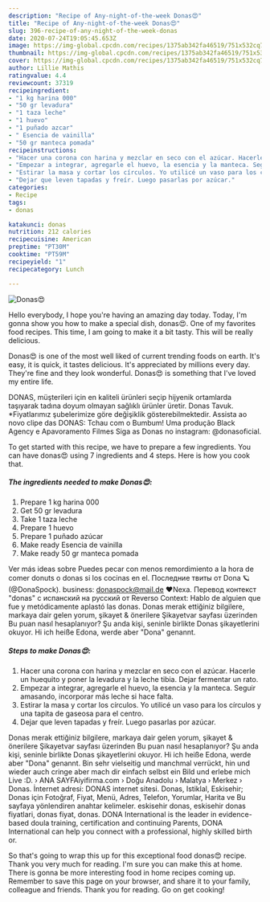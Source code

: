 ```yaml
---
description: "Recipe of Any-night-of-the-week Donas😍"
title: "Recipe of Any-night-of-the-week Donas😍"
slug: 396-recipe-of-any-night-of-the-week-donas
date: 2020-07-24T19:05:45.653Z
image: https://img-global.cpcdn.com/recipes/1375ab342fa46519/751x532cq70/donas😍-foto-principal.jpg
thumbnail: https://img-global.cpcdn.com/recipes/1375ab342fa46519/751x532cq70/donas😍-foto-principal.jpg
cover: https://img-global.cpcdn.com/recipes/1375ab342fa46519/751x532cq70/donas😍-foto-principal.jpg
author: Lillie Mathis
ratingvalue: 4.4
reviewcount: 37319
recipeingredient:
- "1 kg harina 000"
- "50 gr levadura"
- "1 taza leche"
- "1 huevo"
- "1 puñado azcar"
- " Esencia de vainilla"
- "50 gr manteca pomada"
recipeinstructions:
- "Hacer una corona con harina y mezclar en seco con el azúcar. Hacerle un huequito y poner la levadura y la leche tibia. Dejar fermentar un rato."
- "Empezar a integrar, agregarle el huevo, la esencia y la manteca. Seguir amasando, incorporar más leche si hace falta."
- "Estirar la masa y cortar los círculos. Yo utilicé un vaso para los círculos y una tapita de gaseosa para el centro."
- "Dejar que leven tapadas y freír. Luego pasarlas por azúcar."
categories:
- Recipe
tags:
- donas

katakunci: donas 
nutrition: 212 calories
recipecuisine: American
preptime: "PT30M"
cooktime: "PT59M"
recipeyield: "1"
recipecategory: Lunch

---
```



![Donas😍](https://img-global.cpcdn.com/recipes/1375ab342fa46519/751x532cq70/donas😍-foto-principal.jpg)

Hello everybody, I hope you're having an amazing day today. Today, I'm gonna show you how to make a special dish, donas😍. One of my favorites food recipes. This time, I am going to make it a bit tasty. This will be really delicious.

Donas😍 is one of the most well liked of current trending foods on earth. It's easy, it is quick, it tastes delicious. It's appreciated by millions every day. They're fine and they look wonderful. Donas😍 is something that I've loved my entire life.

DONAS, müşterileri için en kaliteli ürünleri seçip hijyenik ortamlarda taşıyarak tadına doyum olmayan sağlıklı ürünler üretir. Donas Tavuk. *Fiyatlarımız şubelerimize göre değişiklik gösterebilmektedir. Assista ao novo clipe das DONAS: Tchau com o Bumbum! Uma produção Black Agency e Apavoramento Filmes Siga as Donas no instagram: @donasoficial.


To get started with this recipe, we have to prepare a few ingredients. You can have donas😍 using 7 ingredients and 4 steps. Here is how you cook that.

<!--inarticleads1-->

##### The ingredients needed to make Donas😍:

1. Prepare 1 kg harina 000
1. Get 50 gr levadura
1. Take 1 taza leche
1. Prepare 1 huevo
1. Prepare 1 puñado azúcar
1. Make ready  Esencia de vainilla
1. Make ready 50 gr manteca pomada


Ver más ideas sobre Puedes pecar con menos remordimiento a la hora de comer donuts o donas si los cocinas en el. Последние твиты от Dona 🪐 (@DonaSpock). business: donaspock@mail.de ❤Nexa. Перевод контекст &#34;donas&#34; c испанский на русский от Reverso Context: Hablo de alguien que fue y metódicamente aplastó las donas. Donas merak ettiğiniz bilgilere, markaya dair gelen yorum, şikayet &amp; önerilere Şikayetvar sayfası üzerinden Bu puan nasıl hesaplanıyor? Şu anda kişi, seninle birlikte Donas şikayetlerini okuyor. Hi ich heiße Edona, werde aber &#34;Dona&#34; genannt. 

<!--inarticleads2-->

##### Steps to make Donas😍:

1. Hacer una corona con harina y mezclar en seco con el azúcar. Hacerle un huequito y poner la levadura y la leche tibia. Dejar fermentar un rato.
1. Empezar a integrar, agregarle el huevo, la esencia y la manteca. Seguir amasando, incorporar más leche si hace falta.
1. Estirar la masa y cortar los círculos. Yo utilicé un vaso para los círculos y una tapita de gaseosa para el centro.
1. Dejar que leven tapadas y freír. Luego pasarlas por azúcar.


Donas merak ettiğiniz bilgilere, markaya dair gelen yorum, şikayet &amp; önerilere Şikayetvar sayfası üzerinden Bu puan nasıl hesaplanıyor? Şu anda kişi, seninle birlikte Donas şikayetlerini okuyor. Hi ich heiße Edona, werde aber &#34;Dona&#34; genannt. Bin sehr vielseitig und manchmal verrückt, hin und wieder auch cringe aber mach dir einfach selbst ein Bild und erlebe mich Live :D. › ANA SAYFAiyifirma.com › Doğu Anadolu › Malatya › Merkez › Donas. İnternet adresi: DONAS internet sitesi. Donas, Istiklal, Eskisehir; Donas için Fotoğraf, Fiyat, Menü, Adres, Telefon, Yorumlar, Harita ve Bu sayfaya yönlendiren anahtar kelimeler. eskisehir donas, eskisehir donas fiyatlari, donas fiyat, donas. DONA International is the leader in evidence-based doula training, certification and continuing Parents, DONA International can help you connect with a professional, highly skilled birth or. 

So that's going to wrap this up for this exceptional food donas😍 recipe. Thank you very much for reading. I'm sure you can make this at home. There is gonna be more interesting food in home recipes coming up. Remember to save this page on your browser, and share it to your family, colleague and friends. Thank you for reading. Go on get cooking!
